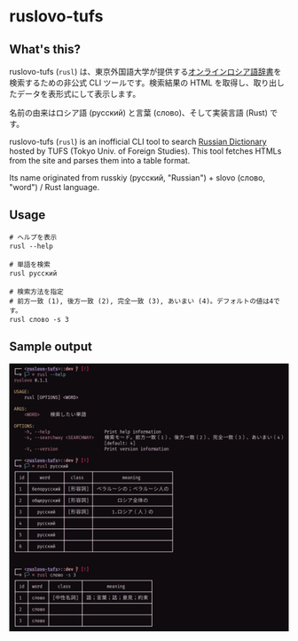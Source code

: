 # ruslovo-tufs

## What's this?

ruslovo-tufs (`rusl`) は、東京外国語大学が提供する[オンラインロシア語辞書](http://cblle.tufs.ac.jp/dic/ru/)を検索するための非公式 CLI ツールです。検索結果の HTML を取得し、取り出したデータを表形式にして表示します。

名前の由来はロシア語 (русский) と言葉 (слово)、そして実装言語 (Rust) です。

ruslovo-tufs (`rusl`) is an inofficial CLI tool to search [Russian Dictionary](http://cblle.tufs.ac.jp/dic/ru/) hosted by TUFS (Tokyo Univ. of Foreign Studies). This tool fetches HTMLs from the site and parses them into a table format.

Its name originated from russkiy (русский, "Russian") + slovo (слово, "word") / Rust language.

## Usage

```
# ヘルプを表示
rusl --help

# 単語を検索
rusl русский

# 検索方法を指定
# 前方一致 (1), 後方一致 (2), 完全一致 (3), あいまい (4)。デフォルトの値は4です。
rusl слово -s 3
```

## Sample output

![Preview](https://raw.githubusercontent.com/haxibami/ruslovo-tufs/master/preview.png)
